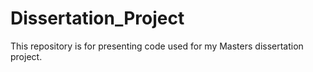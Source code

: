 # Dissertation_Project
This repository is for presenting code used for my Masters dissertation project. 
